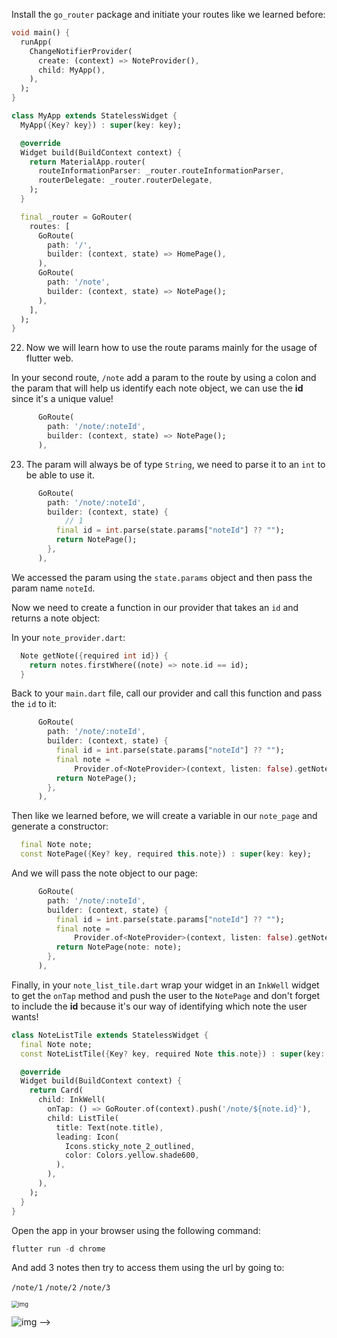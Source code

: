 Install the `go_router` package and initiate your routes like we learned before:

```dart
void main() {
  runApp(
    ChangeNotifierProvider(
      create: (context) => NoteProvider(),
      child: MyApp(),
    ),
  );
}

class MyApp extends StatelessWidget {
  MyApp({Key? key}) : super(key: key);

  @override
  Widget build(BuildContext context) {
    return MaterialApp.router(
      routeInformationParser: _router.routeInformationParser,
      routerDelegate: _router.routerDelegate,
    );
  }

  final _router = GoRouter(
    routes: [
      GoRoute(
        path: '/',
        builder: (context, state) => HomePage(),
      ),
      GoRoute(
        path: '/note',
        builder: (context, state) => NotePage();
      ),
    ],
  );
}
```

22. Now we will learn how to use the route params mainly for the usage of flutter web.

In your second route, `/note` add a param to the route by using a colon and the param that will help us identify each note object, we can use the **id** since it's a unique value!

```dart
      GoRoute(
        path: '/note/:noteId',
        builder: (context, state) => NotePage();
      ),
```

23. The param will always be of type `String`, we need to parse it to an `int` to be able to use it.

```dart
      GoRoute(
        path: '/note/:noteId',
        builder: (context, state) {
            // 1
          final id = int.parse(state.params["noteId"] ?? "");
          return NotePage();
        },
      ),
```

We accessed the param using the `state.params` object and then pass the param name `noteId`.

Now we need to create a function in our provider that takes an `id` and returns a note object:

In your `note_provider.dart`:

```dart
  Note getNote({required int id}) {
    return notes.firstWhere((note) => note.id == id);
  }
```

Back to your `main.dart` file, call our provider and call this function and pass the `id` to it:

```dart
      GoRoute(
        path: '/note/:noteId',
        builder: (context, state) {
          final id = int.parse(state.params["noteId"] ?? "");
          final note =
              Provider.of<NoteProvider>(context, listen: false).getNote(id: id);
          return NotePage();
        },
      ),
```

Then like we learned before, we will create a variable in our `note_page` and generate a constructor:

```dart
  final Note note;
  const NotePage({Key? key, required this.note}) : super(key: key);
```

And we will pass the note object to our page:

```dart
      GoRoute(
        path: '/note/:noteId',
        builder: (context, state) {
          final id = int.parse(state.params["noteId"] ?? "");
          final note =
              Provider.of<NoteProvider>(context, listen: false).getNote(id: id);
          return NotePage(note: note);
        },
      ),
```

Finally, in your `note_list_tile.dart` wrap your widget in an `InkWell` widget to get the `onTap` method and push the user to the `NotePage` and don't forget to include the **id** because it's our way of identifying which note the user wants!

```dart
class NoteListTile extends StatelessWidget {
  final Note note;
  const NoteListTile({Key? key, required Note this.note}) : super(key: key);

  @override
  Widget build(BuildContext context) {
    return Card(
      child: InkWell(
        onTap: () => GoRouter.of(context).push('/note/${note.id}'),
        child: ListTile(
          title: Text(note.title),
          leading: Icon(
            Icons.sticky_note_2_outlined,
            color: Colors.yellow.shade600,
          ),
        ),
      ),
    );
  }
}
```

Open the app in your browser using the following command:

```dart
flutter run -d chrome
```

And add 3 notes then try to access them using the url by going to:

`/note/1`
`/note/2`
`/note/3`

<img src="https://lh6.googleusercontent.com/L3bE8f6cnDg7_8l84y4L2htEF6njv3GjgAA7EIgWdCNGmFavvkDSvVCadR7Q8j8_DqecmzYtE3QsboME_y-qdQwzJtDbhmiIvWY-NlyINJbmhYk7ilBFDfBiiPbXW518rURggRRz" alt="img" style="zoom:67%;" />

![img](https://lh6.googleusercontent.com/-3urOR1FVaBWCyVe5MkximX1SMUWaqt5XQ8kDabiVg3l5XvTqPpMkGME3mPmbGjv4IZlxXTPQ10x81_tv0Kd7CErUL8xjC8uzAS9jRofYcPrDifemnDTPbEljLQ53dPsM5QsOjJY) -->
